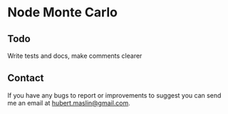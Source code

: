 # Node Monte Carlo

## Todo
Write tests and docs, make comments clearer

## Contact
If you have any bugs to report or improvements to suggest you can send me an email
at <hubert.maslin@gmail.com>.